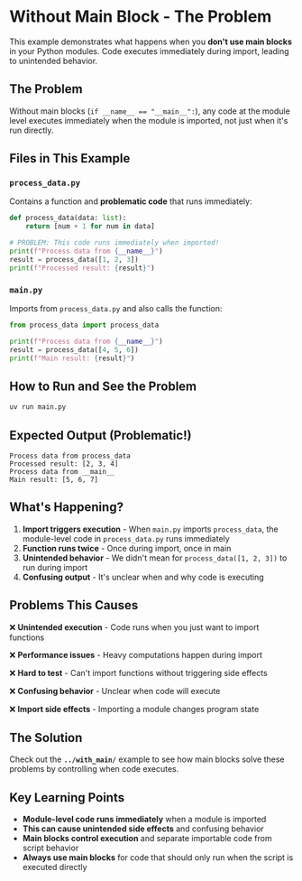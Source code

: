 # Without Main Block - The Problem

This example demonstrates what happens when you **don't use main blocks** in your Python modules. Code executes immediately during import, leading to unintended behavior.

## The Problem

Without main blocks (`if __name__ == "__main__":`), any code at the module level executes immediately when the module is imported, not just when it's run directly.

## Files in This Example

### `process_data.py`
Contains a function and **problematic code** that runs immediately:
```python
def process_data(data: list):
    return [num + 1 for num in data]

# PROBLEM: This code runs immediately when imported!
print(f"Process data from {__name__}")
result = process_data([1, 2, 3])
print(f"Processed result: {result}")
```

### `main.py`  
Imports from `process_data.py` and also calls the function:
```python
from process_data import process_data

print(f"Process data from {__name__}")
result = process_data([4, 5, 6])
print(f"Main result: {result}")
```

## How to Run and See the Problem

```bash
uv run main.py
```

## Expected Output (Problematic!)

```
Process data from process_data
Processed result: [2, 3, 4]
Process data from __main__
Main result: [5, 6, 7]
```

## What's Happening?

1. **Import triggers execution** - When `main.py` imports `process_data`, the module-level code in `process_data.py` runs immediately
2. **Function runs twice** - Once during import, once in main
3. **Unintended behavior** - We didn't mean for `process_data([1, 2, 3])` to run during import
4. **Confusing output** - It's unclear when and why code is executing

## Problems This Causes

❌ **Unintended execution** - Code runs when you just want to import functions

❌ **Performance issues** - Heavy computations happen during import

❌ **Hard to test** - Can't import functions without triggering side effects

❌ **Confusing behavior** - Unclear when code will execute

❌ **Import side effects** - Importing a module changes program state

## The Solution

Check out the **`../with_main/`** example to see how main blocks solve these problems by controlling when code executes.

## Key Learning Points

- **Module-level code runs immediately** when a module is imported
- **This can cause unintended side effects** and confusing behavior  
- **Main blocks control execution** and separate importable code from script behavior
- **Always use main blocks** for code that should only run when the script is executed directly